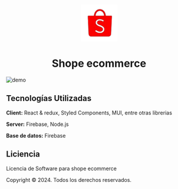 <p align="center">
  <img alt="Logo" src="./public/android-chrome-512x512.png" width="100" />
</p>

<h1 align="center">
   Shope ecommerce
</h1>

![demo](https://www.jhoniipia.com/assets/images/featured/shope-ecommerce.png)

## Tecnologías Utilizadas

**Client:** React & redux, Styled Components, MUI, entre otras librerias

**Server:** Firebase, Node.js

**Base de datos:** Firebase

## Liciencia

Licencia de Software para shope ecommerce 

Copyright © 2024. Todos los derechos reservados.
